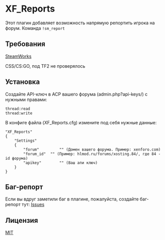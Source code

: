# XF_Reports
Этот плагин добавляет возможность напрямую репортить игрока на форум.
Команда ```!sm_report```

## Требования
[SteamWorks](https://users.alliedmods.net/~kyles/builds/SteamWorks/)

CSS/CS:GO, под TF2 не проверялось

## Установка
Создайте API-ключ в ACP вашего форума (admin.php?api-keys/) с нужными правами:
```
thread:read
thread:write
```

В конфиге файла (XF_Reports.cfg) измените под себя нужные данные:
```
"XF_Reports"
{
	"Settings"
	{
		"forum"			"" (Домен вашего форума. Пример: xenforo.com)
		"forum_id"	"" (Пример: hlmod.ru/forums/xosting.84/, где 84 - id форума)
		"apikey"		"" (Ваш апи ключ)
	}
}
```

## Баг-репорт
Если вы вдруг заметили баг в плагине, пожалуйста, создайте баг-репорт тут: 
[Issues](https://github.com/inzanty/XF_Reports/issues)

## Лицензия
[MIT](https://choosealicense.com/licenses/mit/)
